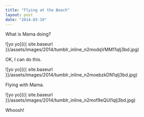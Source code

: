 ```yaml
---
title: "Flying at the Beach"
layout: post
date: "2014-03-19"
---
```


What is Mama doing?

![yo yo]({{ site.baseurl }}/assets/images/2014/tumblr_inline_n2modqVMM11qlj3bd.jpg)

OK, I can do this.

![yo yo]({{ site.baseurl }}/assets/images/2014/tumblr_inline_n2moebzkDN1qlj3bd.jpg)

Flying with Mama.

![yo yo]({{ site.baseurl }}/assets/images/2014/tumblr_inline_n2mof9eQUl1qlj3bd.jpg)

Whoosh!
